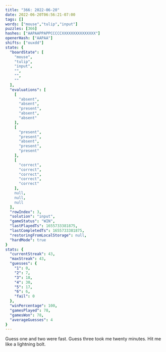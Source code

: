```yaml
---
title: "366: 2022-06-20"
date: 2022-06-20T06:56:21-07:00
tags: []
words: ["mouse","tulip","input"]
puzzles: [366]
hashes: ["AAPAAPPAPPCCCCCXXXXXXXXXXXXXXX"]
openerHash: ["AAPAA"]
shifts: ["ouxdd"]
state: {
  "boardState": [
    "mouse",
    "tulip",
    "input",
    "",
    "",
    ""
  ],
  "evaluations": [
    [
      "absent",
      "absent",
      "present",
      "absent",
      "absent"
    ],
    [
      "present",
      "present",
      "absent",
      "present",
      "present"
    ],
    [
      "correct",
      "correct",
      "correct",
      "correct",
      "correct"
    ],
    null,
    null,
    null
  ],
  "rowIndex": 3,
  "solution": "input",
  "gameStatus": "WIN",
  "lastPlayedTs": 1655733381875,
  "lastCompletedTs": 1655733381875,
  "restoringFromLocalStorage": null,
  "hardMode": true
}
stats: {
  "currentStreak": 43,
  "maxStreak": 43,
  "guesses": {
    "1": 0,
    "2": 7,
    "3": 18,
    "4": 30,
    "5": 17,
    "6": 6,
    "fail": 0
  },
  "winPercentage": 100,
  "gamesPlayed": 78,
  "gamesWon": 78,
  "averageGuesses": 4
}
---
```


<!-- more -->
Guess one and two were fast. Guess three took me twenty minutes. Hit me like a lightning bolt. 
